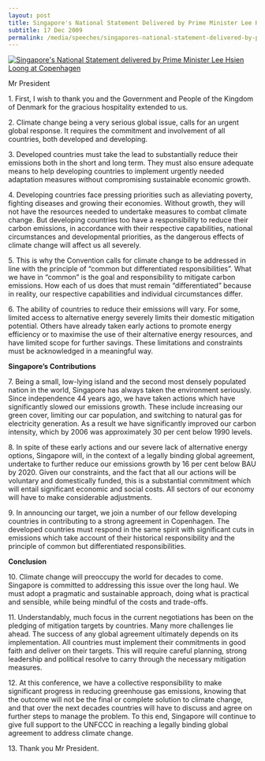 ```yaml
---
layout: post
title: Singapore's National Statement Delivered by Prime Minister Lee Hsien Loong at Copenhagen
subtitle: 17 Dec 2009
permalink: /media/speeches/singapores-national-statement-delivered-by-prime-minister-lee-hsien-loong-at-copenhagen-17-december-2009
---
```


<a href="/images/singapore's-national-statement-delivered-by-prime-minister-lee-hsien-loong-at-copenhagen.jpg" target="_blank"> ![Singapore's National Statement delivered by Prime Minister Lee Hsien Loong at Copenhagen](/images/singapore's-national-statement-delivered-by-prime-minister-lee-hsien-loong-at-copenhagen.jpg "Singapore's National Statement delivered by Prime Minister Lee Hsien Loong at Copenhagen")</a>

Mr President

1\. First, I wish to thank you and the Government and People of the Kingdom of Denmark for the gracious hospitality extended to us.

2\. Climate change being a very serious global issue, calls for an urgent global response. It requires the commitment and involvement of all countries, both developed and developing.

3\. Developed countries must take the lead to substantially reduce their emissions both in the short and long term. They must also ensure adequate means to help developing countries to implement urgently needed adaptation measures without compromising sustainable economic growth.

4\. Developing countries face pressing priorities such as alleviating poverty, fighting diseases and growing their economies. Without growth, they will not have the resources needed to undertake measures to combat climate change. But developing countries too have a responsibility to reduce their carbon emissions, in accordance with their respective capabilities, national circumstances and developmental priorities, as the dangerous effects of climate change will affect us all severely.

5\. This is why the Convention calls for climate change to be addressed in line with the principle of “common but differentiated responsibilities”. What we have in “common” is the goal and responsibility to mitigate carbon emissions. How each of us does that must remain “differentiated” because in reality, our respective capabilities and individual circumstances differ.

6\. The ability of countries to reduce their emissions will vary. For some, limited access to alternative energy severely limits their domestic mitigation potential. Others have already taken early actions to promote energy efficiency or to maximise the use of their alternative energy resources, and have limited scope for further savings. These limitations and constraints must be acknowledged in a meaningful way.

**Singapore’s Contributions**

7\. Being a small, low-lying island and the second most densely populated nation in the world, Singapore has always taken the environment seriously. Since independence 44 years ago, we have taken actions which have significantly slowed our emissions growth. These include increasing our green cover, limiting our car population, and switching to natural gas for electricity generation. As a result we have significantly improved our carbon intensity, which by 2006 was approximately 30 per cent below 1990 levels.

8\. In spite of these early actions and our severe lack of alternative energy options, Singapore will, in the context of a legally binding global agreement, undertake to further reduce our emissions growth by 16 per cent below BAU by 2020. Given our constraints, and the fact that all our actions will be voluntary and domestically funded, this is a substantial commitment which will entail significant economic and social costs. All sectors of our economy will have to make considerable adjustments.

9\. In announcing our target, we join a number of our fellow developing countries in contributing to a strong agreement in Copenhagen. The developed countries must respond in the same spirit with significant cuts in emissions which take account of their historical responsibility and the principle of common but differentiated responsibilities.

**Conclusion**


10\. Climate change will preoccupy the world for decades to come. Singapore is committed to addressing this issue over the long haul. We must adopt a pragmatic and sustainable approach, doing what is practical and sensible, while being mindful of the costs and trade-offs.

11\. Understandably, much focus in the current negotiations has been on the pledging of mitigation targets by countries. Many more challenges lie ahead. The success of any global agreement ultimately depends on its implementation. All countries must implement their commitments in good faith and deliver on their targets. This will require careful planning, strong leadership and political resolve to carry through the necessary mitigation measures.

12\. At this conference, we have a collective responsibility to make significant progress in reducing greenhouse gas emissions, knowing that the outcome will not be the final or complete solution to climate change, and that over the next decades countries will have to discuss and agree on further steps to manage the problem. To this end, Singapore will continue to give full support to the UNFCCC in reaching a legally binding global agreement to address climate change.

13\. Thank you Mr President.
